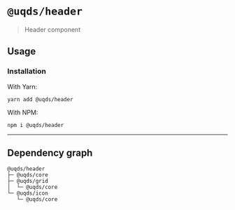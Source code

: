 # `@uqds/header`

> Header component

## Usage

### Installation

With Yarn:
```shell
yarn add @uqds/header
```

With NPM:
```shell
npm i @uqds/header
```

---

## Dependency graph

```shell
@uqds/header
├─ @uqds/core
├─ @uqds/grid
│  └─ @uqds/core
└─ @uqds/icon
   └─ @uqds/core
```